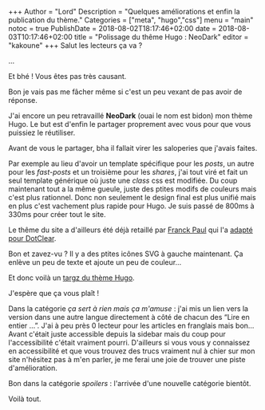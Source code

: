 +++
Author = "Lord"
Description = "Quelques améliorations et enfin la publication du thème."
Categories = ["meta", "hugo","css"]
menu = "main"
notoc = true
PublishDate = 2018-08-02T18:17:46+02:00
date = 2018-08-03T10:17:46+02:00
title = "Polissage du thême Hugo : NeoDark"
editor = "kakoune"
+++
Salut les lecteurs ça va ?

…

Et bhé !
Vous êtes pas très causant.

Bon je vais pas me fâcher même si c'est un peu vexant de pas avoir de réponse.

J'ai encore un peu retravaillé **NeoDark** (ouai le nom est bidon) mon thème Hugo.
Le but est d'enfin le partager proprement avec vous pour que vous puissiez le réutiliser.

Avant de vous le partager, bha il fallait virer les saloperies que j'avais faites.

Par exemple au lieu d'avoir un template spécifique pour les *posts*, un autre pour les *fast-posts* et un troisième pour les *shares*, j'ai tout viré et fait un seul template générique où juste une *class* css est modifiée.
Du coup maintenant tout a la même gueule, juste des ptites modifs de couleurs mais c'est plus rationnel.
Donc non seulement le design final est plus unifié mais en plus c'est vachement plus rapide pour Hugo.
Je suis passé de 800ms à 330ms pour créer tout le site.

Le thême du site a d'ailleurs été déjà retaillé par [Franck Paul](https://open-time.net/) qui l'a [adapté pour DotClear](http://themes.dotaddict.org/galerie-dc2/details/neodark).

Bon et zavez-vu ?
Il y a des ptites icônes SVG à gauche maintenant.
Ça enlève un peu de texte et ajoute un peu de couleur…

Et donc voilà un [targz du thème Hugo](https://lord.re/tmp/neodark-03-08-2018.tar.gz). 

J'espère que ça vous plaît !

Dans la catégorie *ça sert à rien mais ça m'amuse* : j'ai mis un lien vers la version dans une autre langue directement à côté de chacun des “Lire en entier …”.
J'ai à peu près 0 lecteur pour les articles en franglais mais bon…
Avant c'était juste accessible depuis la sidebar mais du coup pour l'accessibilité c'était vraiment pourri.
D'ailleurs si vous vous y connaissez en accessibilité et que vous trouvez des trucs vraiment nul à chier sur mon site n'hésitez pas à m'en parler, je me ferai une joie de trouver une piste d'amélioration.

Bon dans la catégorie *spoilers* : l'arrivée d'une nouvelle catégorie bientôt.

Voilà tout.
